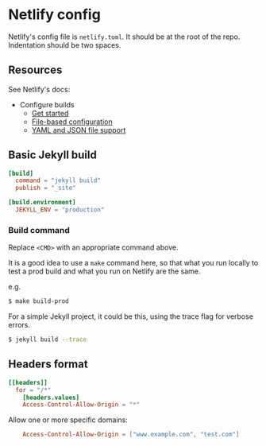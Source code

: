 # Netlify config

Netlify's config file is `netlify.toml`. It should be at the root of the repo. Indentation should be two spaces.


## Resources

See Netlify's docs:

- Configure builds
    - [Get started](https://docs.netlify.com/configure-builds/get-started/)
    - [File-based configuration](https://docs.netlify.com/configure-builds/file-based-configuration/)
    - [YAML and JSON file support](https://docs.netlify.com/configure-builds/file-based-configuration/#json-and-yaml-configuration-files)


## Basic Jekyll build


```toml
[build]
  command = "jekyll build"
  publish = "_site"

[build.environment]
  JEKYLL_ENV = "production"
```

### Build command

Replace `<CMD>` with an appropriate command above.

It is a good idea to use a `make` command here, so that what you run locally to test a prod build and what you run on Netlify are the same.

e.g.

```sh
$ make build-prod
```

For a simple Jekyll project, it could be this, using the trace flag for verbose errors.

```sh
$ jekyll build --trace
```


## Headers format

```toml
[[headers]]
  for = "/*"
    [headers.values]
    Access-Control-Allow-Origin = "*"
```

Allow one or more specific domains:

```toml
    Access-Control-Allow-Origin = ["www.example.com", "test.com"]
```
<!--stackedit_data:
eyJoaXN0b3J5IjpbMTM1NzYwNjE1MF19
-->
